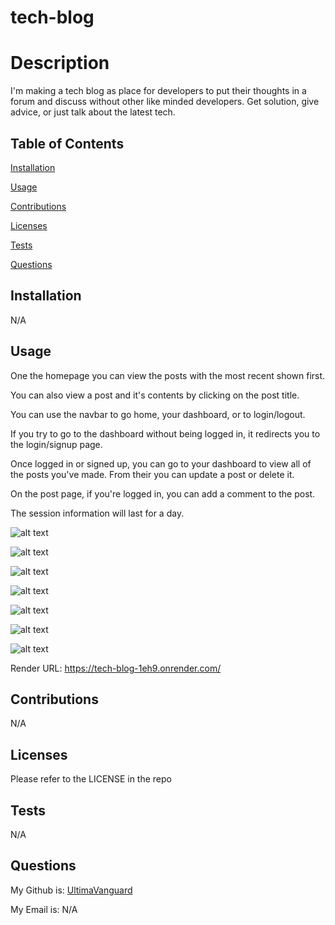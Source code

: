 # tech-blog
  
# Description

  I'm making a tech blog as place for developers to put their thoughts in a forum and discuss without other like minded developers. Get solution, give advice, or just talk about the latest tech.

## Table of Contents
  [Installation](#installation)

  [Usage](#usage)

  [Contributions](#contributions)

  [Licenses](#licenses)

  [Tests](#tests)

  [Questions](#questions)
  
## Installation
  
  N/A
  
## Usage
  
  One the homepage you can view the posts with the most recent shown first.

  You can also view a post and it's contents by clicking on the post title.

  You can use the navbar to go home, your dashboard, or to login/logout.

  If you try to go to the dashboard without being logged in, it redirects you to the login/signup page.

  Once logged in or signed up, you can go to your dashboard to view all of the posts you've made. From their you can update a post or delete it.

  On the post page, if you're logged in, you can add a comment to the post.

  The session information will last for a day.

  ![alt text](https://github.com/UltimaVanguard/weather-forecast/blob/main/assets/images/homepage.png)

  ![alt text](https://github.com/UltimaVanguard/weather-forecast/blob/main/assets/images/login.png)

  ![alt text](https://github.com/UltimaVanguard/weather-forecast/blob/main/assets/images/dashboard.png)

  ![alt text](https://github.com/UltimaVanguard/tech-blog/blob/main/assets/update-modal.png)

  ![alt text](https://github.com/UltimaVanguard/tech-blog/blob/main/assets/new-post.png)

  ![alt text](https://github.com/UltimaVanguard/tech-blog/blob/main/assets/post.png)

  ![alt text](https://github.com/UltimaVanguard/tech-blog/blob/main/assets/comment-modal.png)

  Render URL: https://tech-blog-1eh9.onrender.com/
  
## Contributions
  
  N/A
  
## Licenses
  
  Please refer to the LICENSE in the repo

## Tests

  N/A

## Questions

  My Github is: [UltimaVanguard](https://github.com/UltimaVanguard)

  My Email is: N/A